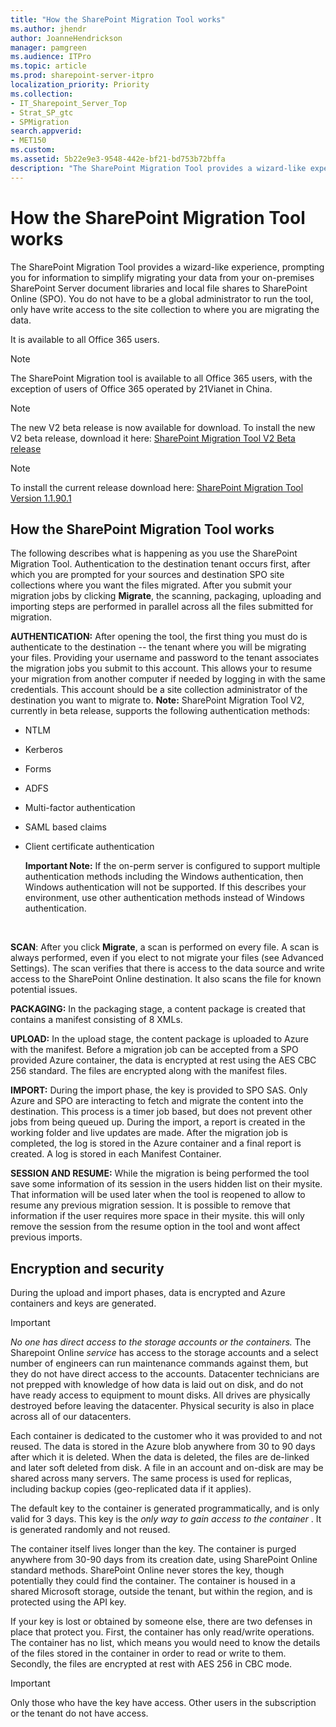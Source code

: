 ```yaml
---
title: "How the SharePoint Migration Tool works"
ms.author: jhendr
author: JoanneHendrickson
manager: pamgreen
ms.audience: ITPro
ms.topic: article
ms.prod: sharepoint-server-itpro
localization_priority: Priority
ms.collection: 
- IT_Sharepoint_Server_Top
- Strat_SP_gtc
- SPMigration
search.appverid:
- MET150
ms.custom: 
ms.assetid: 5b22e9e3-9548-442e-bf21-bd753b72bffa
description: "The SharePoint Migration Tool provides a wizard-like experience, prompting you for information to simplify migrating your data from your on-premises SharePoint Server document libraries and local file shares to SharePoint Online (SPO). You do not have to be a global administrator to run the tool, only have write access to the site collection to where you are migrating the data."
---
```


# How the SharePoint Migration Tool works

The SharePoint Migration Tool provides a wizard-like experience, prompting you for information to simplify migrating your data from your on-premises SharePoint Server document libraries and local file shares to SharePoint Online (SPO). You do not have to be a global administrator to run the tool, only have write access to the site collection to where you are migrating the data.
  
It is available to all Office 365 users.
  
> [!NOTE]
> The SharePoint Migration tool is available to all Office 365 users, with the exception of users of Office 365 operated by 21Vianet in China. 
  
>[!NOTE]
> The new V2 beta release is now available for download. 
>To install the new V2 beta release, download it here: [SharePoint Migration Tool V2 Beta release](http://spmtreleasescus.blob.core.windows.net/betainstall/default.htm) 


>[!NOTE]
>To install the current release download here: [SharePoint Migration Tool Version 1.1.90.1](http://spmtreleasescus.blob.core.windows.net/install/default.htm)
  
## How the SharePoint Migration Tool works

The following describes what is happening as you use the SharePoint Migration Tool. Authentication to the destination tenant occurs first, after which you are prompted for your sources and destination SPO site collections where you want the files migrated. After you submit your migration jobs by clicking **Migrate**, the scanning, packaging, uploading and importing steps are performed in parallel across all the files submitted for migration.
  
**AUTHENTICATION:** After opening the tool, the first thing you must do is authenticate to the destination -- the tenant where you will be migrating your files. Providing your username and password to the tenant associates the migration jobs you submit to this account. This allows your to resume your migration from another computer if needed by logging in with the same credentials. This account should be a site collection administrator of the destination you want to migrate to.
**Note:**  SharePoint Migration Tool V2, currently in beta release, supports the following authentication methods:

 - NTLM
- Kerberos
- Forms
- ADFS
- Multi-factor authentication
- SAML based claims
- Client certificate authentication

    **Important Note:**  If the on-perm server is configured to support multiple authentication methods including the Windows authentication, then Windows authentication will not be supported. 
    If this describes your environment, use other authentication methods instead of Windows authentication. <br>
<br>
    
**SCAN**: After you click **Migrate**, a scan is performed on every file. A scan is always performed, even if you elect to not migrate your files (see Advanced Settings). The scan verifies that there is access to the data source and write access to the SharePoint Online destination. It also scans the file for known potential issues.<br>

**PACKAGING:** In the packaging stage, a content package is created that contains a manifest consisting of 8 XMLs.<br>
 
**UPLOAD:** In the upload stage, the content package is uploaded to Azure with the manifest. Before a migration job can be accepted from a SPO provided Azure container, the data is encrypted at rest using the AES CBC 256 standard. The files are encrypted along with the manifest files.<br>
  
**IMPORT:** During the import phase, the key is provided to SPO SAS. Only Azure and SPO are interacting to fetch and migrate the content into the destination. This process is a timer job based, but does not prevent other jobs from being queued up. During the import, a report is created in the working folder and live updates are made. After the migration job is completed, the log is stored in the Azure container and a final report is created. A log is stored in each Manifest Container.<br>

**SESSION AND RESUME:** While the migration is being performed the tool save some information of its session in the users hidden list on their mysite. That information will be used later when the tool is reopened to allow to resume any previous migration session. It is possible to remove that information if the user requires more space in their mysite. this will only remove the session from the resume option in the tool and wont affect previous imports. 
    
## Encryption and security

During the upload and import phases, data is encrypted and Azure containers and keys are generated.
  
> [!IMPORTANT]
>  *No one has direct access to the storage accounts or the containers.*  The Sharepoint Online  *service*  has access to the storage accounts and a select number of engineers can run maintenance commands against them, but they do not have direct access to the accounts. Datacenter technicians are not prepped with knowledge of how data is laid out on disk, and do not have ready access to equipment to mount disks. All drives are physically destroyed before leaving the datacenter. Physical security is also in place across all of our datacenters. 
  
Each container is dedicated to the customer who it was provided to and not reused. The data is stored in the Azure blob anywhere from 30 to 90 days after which it is deleted. When the data is deleted, the files are de-linked and later soft deleted from disk. A file in an account and on-disk are may be shared across many servers. The same process is used for replicas, including backup copies (geo-replicated data if it applies).
  
The default key to the container is generated programmatically, and is only valid for 3 days. This key is the  *only way to gain access to the container*  . It is generated randomly and not reused. 
  
The container itself lives longer than the key. The container is purged anywhere from 30-90 days from its creation date, using SharePoint Online standard methods. SharePoint Online never stores the key, though potentially they could find the container. The container is housed in a shared Microsoft storage, outside the tenant, but within the region, and is protected using the API key.
  
If your key is lost or obtained by someone else, there are two defenses in place that protect you. First, the container has only read/write operations. The container has no list, which means you would need to know the details of the files stored in the container in order to read or write to them. Secondly, the files are encrypted at rest with AES 256 in CBC mode.
  
> [!IMPORTANT]
> Only those who have the key have access. Other users in the subscription or the tenant do not have access. 
  


